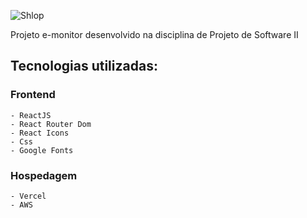 ![Shlop](https://github.com/wal-wizard/eMonitor-front/assets/82295321/1252d02a-b1c1-43f3-82a8-39ca752e4da4)


Projeto e-monitor desenvolvido na disciplina de Projeto de Software II

## Tecnologias utilizadas: 
### Frontend
    - ReactJS
    - React Router Dom
    - React Icons 
    - Css
    - Google Fonts
### Hospedagem 
    - Vercel
    - AWS
